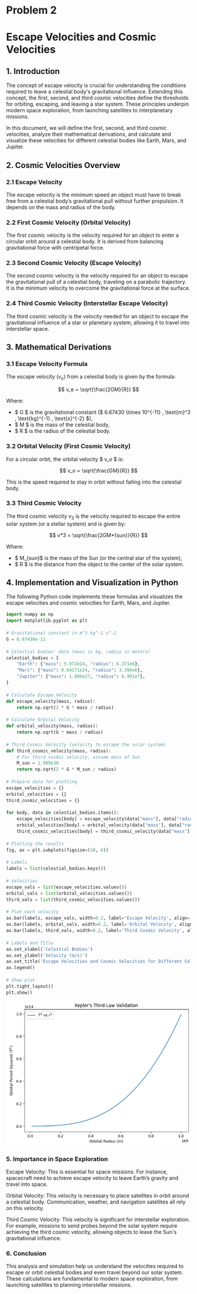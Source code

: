# Problem 2

# Escape Velocities and Cosmic Velocities

## 1. Introduction

The concept of escape velocity is crucial for understanding the conditions required to leave a celestial body's gravitational influence. Extending this concept, the first, second, and third cosmic velocities define the thresholds for orbiting, escaping, and leaving a star system. These principles underpin modern space exploration, from launching satellites to interplanetary missions.

In this document, we will define the first, second, and third cosmic velocities, analyze their mathematical derivations, and calculate and visualize these velocities for different celestial bodies like Earth, Mars, and Jupiter.

## 2. Cosmic Velocities Overview

### 2.1 Escape Velocity

The escape velocity is the minimum speed an object must have to break free from a celestial body’s gravitational pull without further propulsion. It depends on the mass and radius of the body.

### 2.2 First Cosmic Velocity (Orbital Velocity)

The first cosmic velocity is the velocity required for an object to enter a circular orbit around a celestial body. It is derived from balancing gravitational force with centripetal force.

### 2.3 Second Cosmic Velocity (Escape Velocity)

The second cosmic velocity is the velocity required for an object to escape the gravitational pull of a celestial body, traveling on a parabolic trajectory. It is the minimum velocity to overcome the gravitational force at the surface.

### 2.4 Third Cosmic Velocity (Interstellar Escape Velocity)

The third cosmic velocity is the velocity needed for an object to escape the gravitational influence of a star or planetary system, allowing it to travel into interstellar space.

## 3. Mathematical Derivations

### 3.1 Escape Velocity Formula

The escape velocity $( v_e)$ from a celestial body is given by the formula:

$$
v_e = \sqrt{\frac{2GM}{R}}
$$

Where:

- $ G $ is the gravitational constant ($ 6.67430 \times 10^{-11} \, \text{m}^3 \, \text{kg}^{-1} \, \text{s}^{-2} $),
- $ M $ is the mass of the celestial body,
- $ R $ is the radius of the celestial body.

### 3.2 Orbital Velocity (First Cosmic Velocity)

For a circular orbit, the orbital velocity $ v_o $ is:

$$ v_o = \sqrt{\frac{GM}{R}} $$

This is the speed required to stay in orbit without falling into the celestial body.

### 3.3 Third Cosmic Velocity

The third cosmic velocity $v_3$ is the velocity required to escape the entire solar system (or a stellar system) and is given by:

$$ v*3 = \sqrt{\frac{2GM*{sun}}{R}} $$

Where:

- $ M\_{sun}$ is the mass of the Sun (or the central star of the system),
- $ R $ is the distance from the object to the center of the solar system.

## 4. Implementation and Visualization in Python

The following Python code implements these formulas and visualizes the escape velocities and cosmic velocities for Earth, Mars, and Jupiter.

```python
import numpy as np
import matplotlib.pyplot as plt

# Gravitational constant in m^3 kg^-1 s^-2
G = 6.67430e-11

# Celestial bodies' data (mass in kg, radius in meters)
celestial_bodies = {
    "Earth": {"mass": 5.972e24, "radius": 6.371e6},
    "Mars": {"mass": 0.64171e24, "radius": 3.396e6},
    "Jupiter": {"mass": 1.898e27, "radius": 6.991e7},
}

# Calculate Escape Velocity
def escape_velocity(mass, radius):
    return np.sqrt(2 * G * mass / radius)

# Calculate Orbital Velocity
def orbital_velocity(mass, radius):
    return np.sqrt(G * mass / radius)

# Third Cosmic Velocity (velocity to escape the solar system)
def third_cosmic_velocity(mass, radius):
    # For third cosmic velocity, assume mass of Sun
    M_sun = 1.989e30
    return np.sqrt(2 * G * M_sun / radius)

# Prepare data for plotting
escape_velocities = {}
orbital_velocities = {}
third_cosmic_velocities = {}

for body, data in celestial_bodies.items():
    escape_velocities[body] = escape_velocity(data["mass"], data["radius"])
    orbital_velocities[body] = orbital_velocity(data["mass"], data["radius"])
    third_cosmic_velocities[body] = third_cosmic_velocity(data["mass"], data["radius"])

# Plotting the results
fig, ax = plt.subplots(figsize=(10, 6))

# Labels
labels = list(celestial_bodies.keys())

# Velocities
escape_vals = list(escape_velocities.values())
orbital_vals = list(orbital_velocities.values())
third_vals = list(third_cosmic_velocities.values())

# Plot each velocity
ax.bar(labels, escape_vals, width=0.2, label='Escape Velocity', align='center')
ax.bar(labels, orbital_vals, width=0.2, label='Orbital Velocity', align='edge')
ax.bar(labels, third_vals, width=0.2, label='Third Cosmic Velocity', align='edge')

# Labels and Title
ax.set_xlabel('Celestial Bodies')
ax.set_ylabel('Velocity (m/s)')
ax.set_title('Escape Velocities and Cosmic Velocities for Different Celestial Bodies')
ax.legend()

# Show plot
plt.tight_layout()
plt.show()
```

![Orbital Radius](/docs/_pics/KeplersThirdLaw.png)

### 5. Importance in Space Exploration

Escape Velocity: This is essential for space missions. For instance, spacecraft need to achieve escape velocity to leave Earth’s gravity and travel into space.

Orbital Velocity: This velocity is necessary to place satellites in orbit around a celestial body. Communication, weather, and navigation satellites all rely on this velocity.

Third Cosmic Velocity: This velocity is significant for interstellar exploration. For example, missions to send probes beyond the solar system require achieving the third cosmic velocity, allowing objects to leave the Sun's gravitational influence.

### 6. Conclusion

This analysis and simulation help us understand the velocities required to escape or orbit celestial bodies and even travel beyond our solar system. These calculations are fundamental to modern space exploration, from launching satellites to planning interstellar missions.
